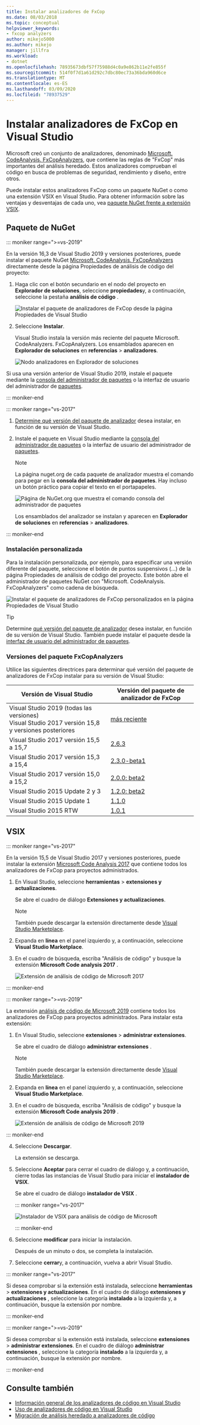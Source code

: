 ```yaml
---
title: Instalar analizadores de FxCop
ms.date: 08/03/2018
ms.topic: conceptual
helpviewer_keywords:
- fxcop analyzers
author: mikejo5000
ms.author: mikejo
manager: jillfra
ms.workload:
- dotnet
ms.openlocfilehash: 78935673dbf57f75988d4c0a9e862b11e2fe855f
ms.sourcegitcommit: 514f0f7d1a61d292c7dbc80ec73a36bda960d6ce
ms.translationtype: MT
ms.contentlocale: es-ES
ms.lasthandoff: 03/09/2020
ms.locfileid: "78937529"
---
```

# <a name="install-fxcop-analyzers-in-visual-studio"></a>Instalar analizadores de FxCop en Visual Studio

Microsoft creó un conjunto de analizadores, denominado [Microsoft. CodeAnalysis. FxCopAnalyzers](https://www.nuget.org/packages/Microsoft.CodeAnalysis.FxCopAnalyzers), que contiene las reglas de "FxCop" más importantes del análisis heredado. Estos analizadores comprueban el código en busca de problemas de seguridad, rendimiento y diseño, entre otros.

Puede instalar estos analizadores FxCop como un paquete NuGet o como una extensión VSIX en Visual Studio. Para obtener información sobre las ventajas y desventajas de cada uno, vea [paquete NuGet frente a extensión VSIX](roslyn-analyzers-overview.md#nuget-package-versus-vsix-extension).

## <a name="nuget-package"></a>Paquete de NuGet

::: moniker range=">=vs-2019"

En la versión 16,3 de Visual Studio 2019 y versiones posteriores, puede instalar el paquete NuGet [Microsoft. CodeAnalysis. FxCopAnalyzers](https://www.nuget.org/packages/Microsoft.CodeAnalysis.FxCopAnalyzers) directamente desde la página Propiedades de análisis de código del proyecto:

1. Haga clic con el botón secundario en el nodo del proyecto en **Explorador de soluciones**, seleccione **propiedades**y, a continuación, seleccione la pestaña **análisis de código** .

   ![Instalar el paquete de analizadores de FxCop desde la página Propiedades de Visual Studio](media/install-fxcop-properties-page.png)

2. Seleccione **Instalar**.

   Visual Studio instala la versión más reciente del paquete Microsoft. CodeAnalyzers. FxCopAnalyzers. Los ensamblados aparecen en **Explorador de soluciones** en **referencias** > **analizadores**.

   ![Nodo analizadores en Explorador de soluciones](media/solution-explorer-analyzers-node.png)

Si usa una versión anterior de Visual Studio 2019, instale el paquete mediante la [consola del administrador de paquetes](/nuget/quickstart/install-and-use-a-package-in-visual-studio#package-manager-console) o la interfaz de usuario del administrador de [paquetes](/nuget/quickstart/install-and-use-a-package-in-visual-studio#package-manager-console).

::: moniker-end

::: moniker range="vs-2017"

1. [Determine qué versión del paquete de analizador](#fxcopanalyzers-package-versions) desea instalar, en función de su versión de Visual Studio.

2. Instale el paquete en Visual Studio mediante la [consola del administrador de paquetes](/nuget/quickstart/install-and-use-a-package-in-visual-studio#package-manager-console) o la interfaz de usuario del administrador de [paquetes](/nuget/quickstart/install-and-use-a-package-in-visual-studio#package-manager-console).

   > [!NOTE]
   > La página nuget.org de cada paquete de analizador muestra el comando para pegar en la **consola del administrador de paquetes**. Hay incluso un botón práctico para copiar el texto en el portapapeles.
   >
   > ![Página de NuGet.org que muestra el comando consola del administrador de paquetes](media/nuget-package-manager-command.png)

   Los ensamblados del analizador se instalan y aparecen en **Explorador de soluciones** en **referencias** > **analizadores**.

::: moniker-end

### <a name="custom-installation"></a>Instalación personalizada

Para la instalación personalizada, por ejemplo, para especificar una versión diferente del paquete, seleccione el botón de puntos suspensivos (...) de la página Propiedades de análisis de código del proyecto. Este botón abre el administrador de paquetes NuGet con "Microsoft. CodeAnalysis. FxCopAnalyzers" como cadena de búsqueda.

![Instalar el paquete de analizadores de FxCop personalizados en la página Propiedades de Visual Studio](media/install-fxcop-properties-page-ellipsis.png)

> [!TIP]
> Determine [qué versión del paquete de analizador](#fxcopanalyzers-package-versions) desea instalar, en función de su versión de Visual Studio. También puede instalar el paquete desde la [interfaz de usuario del administrador de paquetes](/nuget/quickstart/install-and-use-a-package-in-visual-studio#package-manager-console).

### <a name="fxcopanalyzers-package-versions"></a>Versiones del paquete FxCopAnalyzers

Utilice las siguientes directrices para determinar qué versión del paquete de analizadores de FxCop instalar para su versión de Visual Studio:

| Versión de Visual Studio | Versión del paquete de analizador de FxCop |
| - | - |
| Visual Studio 2019 (todas las versiones)<br />Visual Studio 2017 versión 15,8 y versiones posteriores | [más reciente](https://www.nuget.org/packages/Microsoft.CodeAnalysis.FxCopAnalyzers/) |
| Visual Studio 2017 versión 15,5 a 15,7 | [2.6.3](https://www.nuget.org/packages/Microsoft.CodeAnalysis.FxCopAnalyzers/2.6.3) |
| Visual Studio 2017 versión 15,3 a 15,4 | [2.3.0-beta1](https://www.nuget.org/packages/Microsoft.CodeAnalysis.FxCopAnalyzers/2.3.0-beta1) |
| Visual Studio 2017 versión 15,0 a 15,2 | [2.0.0: beta2](https://www.nuget.org/packages/Microsoft.CodeAnalysis.FxCopAnalyzers/2.0.0-beta2) |
| Visual Studio 2015 Update 2 y 3 | [1.2.0: beta2](https://www.nuget.org/packages/Microsoft.CodeAnalysis.FxCopAnalyzers/1.2.0-beta2) |
| Visual Studio 2015 Update 1 | [1.1.0](https://www.nuget.org/packages/Microsoft.CodeAnalysis.FxCopAnalyzers/1.1.0) |
| Visual Studio 2015 RTW | [1.0.1](https://www.nuget.org/packages/Microsoft.CodeAnalysis.FxCopAnalyzers/1.0.1) |

## <a name="vsix"></a>VSIX

::: moniker range="vs-2017"

En la versión 15,5 de Visual Studio 2017 y versiones posteriores, puede instalar la extensión [Microsoft Code Analysis 2017](https://marketplace.visualstudio.com/items?itemName=VisualStudioPlatformTeam.MicrosoftCodeAnalysis2017) que contiene todos los analizadores de FxCop para proyectos administrados.

1. En Visual Studio, seleccione **herramientas** > **extensiones y actualizaciones**.

   Se abre el cuadro de diálogo **Extensiones y actualizaciones**.

   > [!NOTE]
   > También puede descargar la extensión directamente desde [Visual Studio Marketplace](https://marketplace.visualstudio.com/items?itemName=VisualStudioPlatformTeam.MicrosoftCodeAnalysis2017).

2. Expanda en **línea** en el panel izquierdo y, a continuación, seleccione **Visual Studio Marketplace**.

3. En el cuadro de búsqueda, escriba "Análisis de código" y busque la extensión **Microsoft Code analysis 2017** .

   ![Extensión de análisis de código de Microsoft 2017](media/extensions-and-updates-code-analysis.png)

::: moniker-end

::: moniker range=">=vs-2019"

La extensión [análisis de código de Microsoft 2019](https://marketplace.visualstudio.com/items?itemName=VisualStudioPlatformTeam.MicrosoftCodeAnalysis2019) contiene todos los analizadores de FxCop para proyectos administrados. Para instalar esta extensión:

1. En Visual Studio, seleccione **extensiones** > **administrar extensiones**.

   Se abre el cuadro de diálogo **administrar extensiones** .

   > [!NOTE]
   > También puede descargar la extensión directamente desde [Visual Studio Marketplace](https://marketplace.visualstudio.com/items?itemName=VisualStudioPlatformTeam.MicrosoftCodeAnalysis2019).

2. Expanda en **línea** en el panel izquierdo y, a continuación, seleccione **Visual Studio Marketplace**.

3. En el cuadro de búsqueda, escriba "Análisis de código" y busque la extensión **Microsoft Code analysis 2019** .

   ![Extensión de análisis de código de Microsoft 2019](media/manage-extensions-code-analysis.png)

::: moniker-end

4. Seleccione **Descargar**.

   La extensión se descarga.

5. Seleccione **Aceptar** para cerrar el cuadro de diálogo y, a continuación, cierre todas las instancias de Visual Studio para iniciar el **instalador de VSIX**.

   Se abre el cuadro de diálogo **instalador de VSIX** .

   ::: moniker range="vs-2017"

   ![Instalador de VSIX para análisis de código de Microsoft](media/vsix-installer-code-analysis.png)

   ::: moniker-end

6. Seleccione **modificar** para iniciar la instalación.

   Después de un minuto o dos, se completa la instalación.

7. Seleccione **cerrar**y, a continuación, vuelva a abrir Visual Studio.

::: moniker range="vs-2017"

Si desea comprobar si la extensión está instalada, seleccione **herramientas** > **extensiones y actualizaciones**. En el cuadro de diálogo **extensiones y actualizaciones** , seleccione la categoría **instalado** a la izquierda y, a continuación, busque la extensión por nombre.

::: moniker-end

::: moniker range=">=vs-2019"

Si desea comprobar si la extensión está instalada, seleccione **extensiones** > **administrar extensiones**. En el cuadro de diálogo **administrar extensiones** , seleccione la categoría **instalado** a la izquierda y, a continuación, busque la extensión por nombre.

::: moniker-end

## <a name="see-also"></a>Consulte también

- [Información general de los analizadores de código en Visual Studio](../code-quality/roslyn-analyzers-overview.md)
- [Uso de analizadores de código en Visual Studio](../code-quality/use-roslyn-analyzers.md)
- [Migración de análisis heredado a analizadores de código](../code-quality/migrate-from-legacy-analysis-to-fxcop-analyzers.md)
